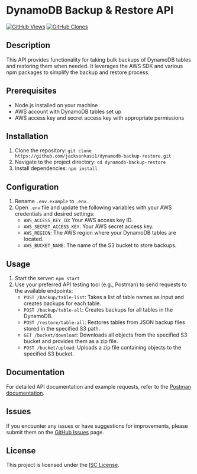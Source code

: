 # DynamoDB Backup & Restore API


[![GitHub Views](https://komarev.com/ghpvc/?username=jacksonkasi1&label=Views&color=brightgreen)](https://github.com/jacksonkasi1/dynamodb-backup-restore)
[![GitHub Clones](https://img.shields.io/badge/dynamic/json?color=brightgreen&label=Clones&query=%24.count&suffix=%20clones&url=https%3A%2F%2Fapi.github.com%2Frepos%2Fjacksonkasi1%2Fdynamodb-backup-restore%2Ftraffic%2Fclones)](https://github.com/jacksonkasi1/dynamodb-backup-restore)


## Description
This API provides functionality for taking bulk backups of DynamoDB tables and restoring them when needed. It leverages the AWS SDK and various npm packages to simplify the backup and restore process.

## Prerequisites
- Node.js installed on your machine
- AWS account with DynamoDB tables set up
- AWS access key and secret access key with appropriate permissions

## Installation
1. Clone the repository: `git clone https://github.com/jacksonkasi1/dynamodb-backup-restore.git`
2. Navigate to the project directory: `cd dynamodb-backup-restore`
3. Install dependencies: `npm install`

## Configuration
1. Rename `.env.example` to `.env`.
2. Open `.env` file and update the following variables with your AWS credentials and desired settings:
   - `AWS_ACCESS_KEY_ID`: Your AWS access key ID.
   - `AWS_SECRET_ACCESS_KEY`: Your AWS secret access key.
   - `AWS_REGION`: The AWS region where your DynamoDB tables are located.
   - `AWS_BUCKET_NAME`: The name of the S3 bucket to store backups.

## Usage
1. Start the server: `npm start`
2. Use your preferred API testing tool (e.g., Postman) to send requests to the available endpoints:
   - `POST /backup/table-list`: Takes a list of table names as input and creates backups for each table.
   - `POST /backup/table-all`: Creates backups for all tables in the DynamoDB.
   - `POST /restore/table-all`: Restores tables from JSON backup files stored in the specified S3 path.
   - `GET /bucket/download`: Downloads all objects from the specified S3 bucket and provides them as a zip file.
   - `POST /bucket/upload`: Uploads a zip file containing objects to the specified S3 bucket.

## Documentation
For detailed API documentation and example requests, refer to the [Postman documentation](https://documenter.getpostman.com/view/24023893/2s93sabDiU).

## Issues
If you encounter any issues or have suggestions for improvements, please submit them on the [GitHub Issues](https://github.com/jacksonkasi1/dynamodb-backup-restore/issues) page.

## License
This project is licensed under the [ISC License](LICENSE).
